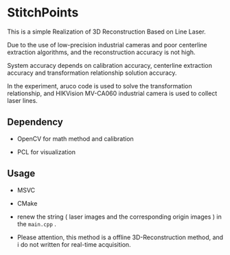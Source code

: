 # StitchPoints

This is a simple Realization of 3D Reconstruction Based on Line Laser. 

Due to the use of low-precision industrial cameras and poor centerline extraction algorithms, and the reconstruction accuracy is not high.

System accuracy depends on calibration accuracy, centerline extraction accuracy and transformation relationship solution accuracy.

In the experiment, aruco code is used to solve the transformation relationship, and HIKVision MV-CA060 industrial camera is used to collect laser lines.

## Dependency

*   OpenCV for math method and calibration

*   PCL for visualization

## Usage

*   MSVC

*   CMake

*   renew the string ( laser images and the corresponding origin images ) in the `main.cpp` .

*   Please attention, this method is a offline 3D-Reconstruction method, and i do not written for real-time acquisition.

